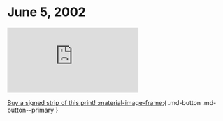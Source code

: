 # June 5, 2002

![](https://www.achewood.com/comic.php?date=06052002)

[Buy a signed strip of this print! :material-image-frame:](https://achewood-holiday-pop-up.myshopify.com/products/strip#06052002){ .md-button .md-button--primary }
